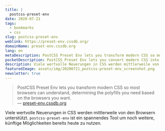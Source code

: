 ```yaml
---
title: |
  postcss-preset-env
date: 2020-07-21
tags:
  - bookmarks
  - css
slug: postcss-preset-env
weblink: https://preset-env.cssdb.org/
domainName: preset-env.cssdb.org
lang: en
metaDescription: PostCSS Preset Env lets you transform modern CSS so most browsers can understand, determining the polyfills you need based on the browsers you want.
pocketDescription: PostCSS Preset Env lets you convert modern CSS into something most browsers can understand, determining the polyfills you need based on your targeted browsers or runtime environments, using cssdb.
description: Viele wertvolle Neuerungen in CSS werden mittlerweile von den Browsern unterstützt. postcss-preset-env ist ein spannendes Tool um noch weitere, künftige Möglichkeiten bereits heute zu nutzen.
featuredImage: assets/img/20200721_postcss-preset-env_screenshot.png
newsletter: true
---
```

<blockquote lang="en">PostCSS Preset Env lets you transform modern CSS so most browsers can understand, determining the polyfills you need based on the browsers you want.
<footer>— <a href="https://preset-env.cssdb.org/">preset-env.cssdb.org</a></footer></blockquote>

Viele wertvolle Neuerungen in CSS werden mittlerweile von den Browsern unterstützt. `postcss-preset-env` ist ein spannendes Tool um noch weitere, künftige Möglichkeiten bereits heute zu nutzen.
